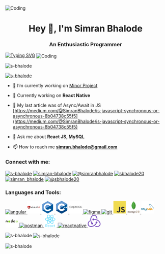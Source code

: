 
<img align="center" alt="Coding" width="1000" height="500" src="https://img1.goodfon.com/original/1920x1080/6/21/anime-devochka-windows.jpg" >

<h1 align="center">Hey 👋, I'm Simran Bhalode</h1>
<h3 align="center">An Enthusiastic Programmer</h3>
<a href="https://git.io/typing-svg"><img src="https://readme-typing-svg.demolab.com?font=Fira+Code&pause=1000&color=06C611&background=C159FF05&center=true&vCenter=true&multiline=true&width=1000&lines=Full+Stack+Developer+%7C%7C+Open+Source+Contributor" alt="Typing SVG" /></a>
<img align="center" alt="Coding" width="1000" height="300" src="https://holopin.me/sbhalode" >
<p align="left"> <img src="https://komarev.com/ghpvc/?username=s-bhalode&label=Profile%20views&color=0e75b6&style=flat" alt="s-bhalode" /> </p>

<p align="left"> <a href="https://github.com/ryo-ma/github-profile-trophy"><img src="https://github-profile-trophy.vercel.app/?username=s-bhalode" alt="s-bhalode" /></a> </p>

- 🔭 I’m currently working on [Minor Project](https://github.com/s-bhalode/rpc-web-client)

- 🌱 Currently working on **React Native**

- 📝 My last article was of Async/Await in JS [https://medium.com/@SimranBhalode/is-javascript-synchronous-or-asynchronous-8b04738c55f5](https://medium.com/@SimranBhalode/is-javascript-synchronous-or-asynchronous-8b04738c55f5)

- 💬 Ask me about **React JS, MySQL**

- 📫 How to reach me **simran.bhalode@gmail.com**

<h3 align="left">Connect with me:</h3>
<p align="left">
<a href="https://dev.to/s-bhalode" target="blank"><img align="center" src="https://raw.githubusercontent.com/rahuldkjain/github-profile-readme-generator/master/src/images/icons/Social/devto.svg" alt="s-bhalode" height="30" width="40" /></a>
<a href="https://linkedin.com/in/simran-bhalode" target="blank"><img align="center" src="https://raw.githubusercontent.com/rahuldkjain/github-profile-readme-generator/master/src/images/icons/Social/linked-in-alt.svg" alt="simran-bhalode" height="30" width="40" /></a>
<a href="https://medium.com/@simranbhalode" target="blank"><img align="center" src="https://raw.githubusercontent.com/rahuldkjain/github-profile-readme-generator/master/src/images/icons/Social/medium.svg" alt="@simranbhalode" height="30" width="40" /></a>
<a href="https://www.hackerrank.com/sbhalode20" target="blank"><img align="center" src="https://raw.githubusercontent.com/rahuldkjain/github-profile-readme-generator/master/src/images/icons/Social/hackerrank.svg" alt="sbhalode20" height="30" width="40" /></a>
<a href="https://www.leetcode.com/simran_bhalode" target="blank"><img align="center" src="https://raw.githubusercontent.com/rahuldkjain/github-profile-readme-generator/master/src/images/icons/Social/leet-code.svg" alt="simran_bhalode" height="30" width="40" /></a>
<a href="https://www.hackerearth.com/@sbhalode20" target="blank"><img align="center" src="https://raw.githubusercontent.com/rahuldkjain/github-profile-readme-generator/master/src/images/icons/Social/hackerearth.svg" alt="@sbhalode20" height="30" width="40" /></a>
</p>

<h3 align="left">Languages and Tools:</h3>
<p align="left"> <a href="https://angular.io" target="_blank" rel="noreferrer"> <img src="https://angular.io/assets/images/logos/angular/angular.svg" alt="angular" width="40" height="40"/> </a> <a href="https://angular.io" target="_blank" rel="noreferrer"> <img src="https://raw.githubusercontent.com/devicons/devicon/master/icons/angularjs/angularjs-original-wordmark.svg" alt="angularjs" width="40" height="40"/> </a> <a href="https://www.cprogramming.com/" target="_blank" rel="noreferrer"> <img src="https://raw.githubusercontent.com/devicons/devicon/master/icons/c/c-original.svg" alt="c" width="40" height="40"/> </a> <a href="https://www.w3schools.com/cpp/" target="_blank" rel="noreferrer"> <img src="https://raw.githubusercontent.com/devicons/devicon/master/icons/cplusplus/cplusplus-original.svg" alt="cplusplus" width="40" height="40"/> </a> <a href="https://expressjs.com" target="_blank" rel="noreferrer"> <img src="https://raw.githubusercontent.com/devicons/devicon/master/icons/express/express-original-wordmark.svg" alt="express" width="40" height="40"/> </a> <a href="https://www.figma.com/" target="_blank" rel="noreferrer"> <img src="https://www.vectorlogo.zone/logos/figma/figma-icon.svg" alt="figma" width="40" height="40"/> </a> <a href="https://git-scm.com/" target="_blank" rel="noreferrer"> <img src="https://www.vectorlogo.zone/logos/git-scm/git-scm-icon.svg" alt="git" width="40" height="40"/> </a> <a href="https://developer.mozilla.org/en-US/docs/Web/JavaScript" target="_blank" rel="noreferrer"> <img src="https://raw.githubusercontent.com/devicons/devicon/master/icons/javascript/javascript-original.svg" alt="javascript" width="40" height="40"/> </a> <a href="https://www.mongodb.com/" target="_blank" rel="noreferrer"> <img src="https://raw.githubusercontent.com/devicons/devicon/master/icons/mongodb/mongodb-original-wordmark.svg" alt="mongodb" width="40" height="40"/> </a> <a href="https://www.mysql.com/" target="_blank" rel="noreferrer"> <img src="https://raw.githubusercontent.com/devicons/devicon/master/icons/mysql/mysql-original-wordmark.svg" alt="mysql" width="40" height="40"/> </a> <a href="https://nodejs.org" target="_blank" rel="noreferrer"> <img src="https://raw.githubusercontent.com/devicons/devicon/master/icons/nodejs/nodejs-original-wordmark.svg" alt="nodejs" width="40" height="40"/> </a> <a href="https://postman.com" target="_blank" rel="noreferrer"> <img src="https://www.vectorlogo.zone/logos/getpostman/getpostman-icon.svg" alt="postman" width="40" height="40"/> </a> <a href="https://reactjs.org/" target="_blank" rel="noreferrer"> <img src="https://raw.githubusercontent.com/devicons/devicon/master/icons/react/react-original-wordmark.svg" alt="react" width="40" height="40"/> </a> <a href="https://reactnative.dev/" target="_blank" rel="noreferrer"> <img src="https://reactnative.dev/img/header_logo.svg" alt="reactnative" width="40" height="40"/> </a> <a href="https://redux.js.org" target="_blank" rel="noreferrer"> <img src="https://raw.githubusercontent.com/devicons/devicon/master/icons/redux/redux-original.svg" alt="redux" width="40" height="40"/> </a> </p>

<p><img align="left" src="https://github-readme-stats.vercel.app/api/top-langs?username=s-bhalode&show_icons=true&locale=en&layout=compact" alt="s-bhalode" /></p>

<p>&nbsp;<img align="center" src="https://github-readme-stats.vercel.app/api?username=s-bhalode&show_icons=true&locale=en" alt="s-bhalode" /></p>

<p><img align="center" src="https://github-readme-streak-stats.herokuapp.com/?user=s-bhalode&" alt="s-bhalode" /></p>
